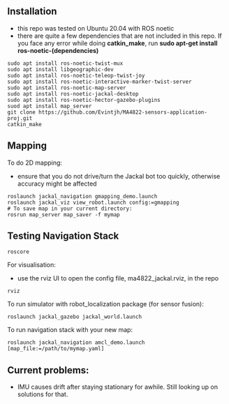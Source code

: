 ## Installation
- this repo was tested on Ubuntu 20.04 with ROS noetic
- there are quite a few dependencies that are not included in this repo. If you face any error while doing **catkin_make**, run **sudo apt-get install ros-noetic-(dependencies)**
```
sudo apt install ros-noetic-twist-mux
sudo apt install libgeographic-dev
sudo apt install ros-noetic-teleop-twist-joy
sudo apt install ros-noetic-interactive-marker-twist-server
sudo apt install ros-noetic-map-server
sudo apt install ros-noetic-jackal-desktop
sudo apt install ros-noetic-hector-gazebo-plugins
suod apt install map_server
git clone https://github.com/Evintjh/MA4822-sensors-application-proj.git
catkin_make
```
## Mapping
To do 2D mapping:
- ensure that you do not drive/turn the Jackal bot too quickly, otherwise accuracy might be affected
```
roslaunch jackal_navigation gmapping_demo.launch
roslaunch jackal_viz view_robot.launch config:=gmapping
# To save map in your current directory:
rosrun map_server map_saver -f mymap 
```

## Testing Navigation Stack
```
roscore 
```

For visualisation:
- use the rviz UI to open the config file, ma4822_jackal.rviz, in the repo
```
rviz 
```


To run simulator with robot_localization package (for sensor fusion):
```
roslaunch jackal_gazebo jackal_world.launch 
```


To run navigation stack with your new map:
```
roslaunch jackal_navigation amcl_demo.launch [map_file:=/path/to/mymap.yaml]
```


## Current problems:
- IMU causes drift after staying stationary for awhile. Still looking up on solutions for that.
